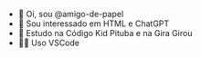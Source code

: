 - 👋 Oi, sou @amigo-de-papel
- 👀 Sou interessado em HTML e ChatGPT
- 🌱 Estudo na Código Kid Pituba e na Gira Girou
- 🐱‍💻 Uso VSCode
